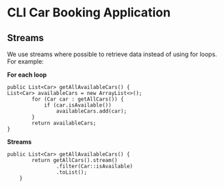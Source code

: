 # CLI Car Booking Application

## Streams

We use streams where possible to retrieve data instead of using for loops.
For example:

**For each loop**
```
public List<Car> getAllAvailableCars() {
List<Car> availableCars = new ArrayList<>();
        for (Car car : getAllCars()) {
            if (car.isAvailable())
                availableCars.add(car);
        }
        return availableCars;
}
```
**Streams**
```
public List<Car> getAllAvailableCars() {
        return getAllCars().stream()
                .filter(Car::isAvailable)
                .toList();
    }
```
